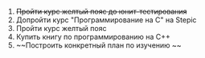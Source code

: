 1) ~~Пройти курс желтый пояс до юнит-тестирования~~
2) Допройти курс "Программирование на С" на Stepic 
3) Пройти курс желтый пояс 
4) Купить книгу по программированию на С++
5) ~~Построить конкретный план по изучению ~~
